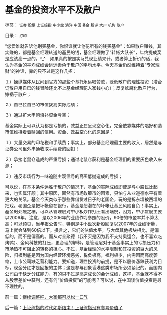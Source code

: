 # 基金的投资水平不及散户

标签： `证券` `股票` `上证综指` `中小盘` `澳洋` `中国` `基金` `股评` `大户` `机构` `散户` 

目录： `打印`

“您爱谁就告诉他别买基金，你恨谁就让他花所有的钱买基金”；如果散户赚钱，其实赚的，都是基金经理转送的基民的钱，基金经理做了“转帐大队长”，年终提成奖是应该高一点的。^_^　如果真的按照实际兑现业绩来计，或者算上折价的话，我认为基金的平均成绩会远远逊色于散户的平均水平。今天基金仍然维持着“专家理财”的神话，靠的只不过是这样几招：

１）操纵媒体从民间到官方的那些个基托永远唱赞歌，贬低散户的理性投资（潜台词散户用自已的钱冒险还比不上基金经理花人家钱小心）；反复妖魔化散户行为，嫁祸于散户；

２）自已拉自已的市值拨高实际成绩；

３）通过扩大申购填补资金亏空；

基金实际上可以认为都是亏损的，效益正在呈现空心化，完全依靠媒体的唱好和造市值维持着着赎回的信用。资金、效益空心化的原因是：

１）大量交易的印花税和手续费；事实上，部分基金经理最主要的收入，居然是与证券公司里外串通收取手续费的回扣！

２）承接老鼠仓造成的严重亏损；通过老鼠仓获利是基金经理们的重要灰色收入来源；

３）违反市场行为一味追随主观信号的高买低抛造成的亏损；



可以说，在基本条件远胜于散户的情况下，基金的实际成绩即使是与小股民比起来，也实属汗颜；其中原因，固然有市场政策市的因素，只怕与从业道德水平有着更大的关系。基金今天类似于那些靠借贷过日子的老国企，玩的是拆东墙被西墙的把戏。老国企是把坏帐留在银行，基金是把潜在的坏帐让基民风险自负！事实上，基金的处境之糟，可以从管理层对中小板炒作打压看出端倪，因为，中小盘股主要以2006年，注意，是以2006年的业绩作为参照的股价，90倍的市盈率并不算太高；可以预见，当年报公告时，特别是中小盘次新股回复以2007年的业绩衡量，马上就会降到60倍以下。换言之，它们的估值水平，与大盘其他板块相比，是偏低的，而不是偏高的。而从对全聚德（我不买是因为我不支持奥运会，也不喜欢吃烤鸭）、金风科技的打压，更合理的解释，是管理层对于基金事实上的亏损压力和市场热不可阻止的转移的担心。不过，基金经理的水平限制和其投资的巨大的风险，归根到底是因为国内经营环境恶劣，税负极高，福利极少，内需因而高度萎缩，上市公司缺乏营利能力。要知道，理性投资的前提，是不以股价涨跌获利为目标，现金分红才是回报的主体；这是参与到象香港这类市场所必须紧记的。而国内公司由于缺乏分红能力，有的只不过是高速成长的会计成绩，这样，基金就不得不从股票差价中获利，还有何“价值投资”的可能呢？可以说，在中国谈价值投资是最不理性的。





前一篇：[继续调整吧，大家都可以松一口气](../../../2008/1/15/继续调整吧，大家都可以松一口气.md)

后一篇：[上证综指的时代如斯结束！上证综指没有参考价值了](../../../2008/1/17/上证综指的时代如斯结束！上证综指没有参考价值了.md)